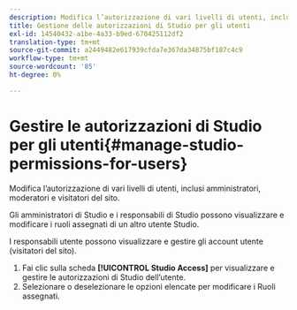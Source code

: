 ```yaml
---
description: Modifica l’autorizzazione di vari livelli di utenti, inclusi amministratori, moderatori e visitatori del sito.
title: Gestione delle autorizzazioni di Studio per gli utenti
exl-id: 14540432-a1be-4a33-b9ed-670425112df2
translation-type: tm+mt
source-git-commit: a2449482e617939cfda7e367da34875bf187c4c9
workflow-type: tm+mt
source-wordcount: '85'
ht-degree: 0%

---
```


# Gestire le autorizzazioni di Studio per gli utenti{#manage-studio-permissions-for-users}

Modifica l’autorizzazione di vari livelli di utenti, inclusi amministratori, moderatori e visitatori del sito.

Gli amministratori di Studio e i responsabili di Studio possono visualizzare e modificare i ruoli assegnati di un altro utente Studio.

I responsabili utente possono visualizzare e gestire gli account utente (visitatori del sito).

1. Fai clic sulla scheda **[!UICONTROL Studio Access]** per visualizzare e gestire le autorizzazioni di Studio dell’utente.
1. Selezionare o deselezionare le opzioni elencate per modificare i Ruoli assegnati.
